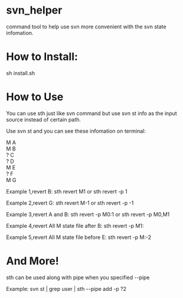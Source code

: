 svn_helper
==========

command tool to help use svn more convenient with the svn state infomation.

How to Install:
===============
sh install.sh

How to Use
==========
You can use sth just like svn command but use svn st info as the input source instead of certain path.

Use svn st and you can see these infomation on terminal:

M     	A  
M       B  
?       C  
?       D  
M       E  
?       F  
M       G  

Example 1,revert B:
sth revert M1 or sth revert -p 1

Example 2,revert G:
sth revert M-1 or sth revert -p -1

Example 3,revert A and B:
sth revert -p M0:1
or
sth revert -p M0,M1

Example 4,revert All M state file after B:
sth revert -p M1:

Example 5,revert All M state file before E:
sth revert -p M:-2

And More!
=========
sth can be used along with pipe when you specified --pipe

Example:
svn st | grep user | sth --pipe add -p ?2
